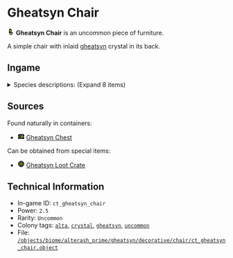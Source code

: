 # Gheatsyn Chair

<img src="https://raw.githubusercontent.com/Ceterai/Enternia/main/objects/biome/alterash_prime/gheatsyn/decorative/chair/icon.png" alt="Gheatsyn Chair icon" loading="lazy" height="16px" width="auto" /> **Gheatsyn Chair** is an uncommon piece of furniture.

A simple chair with inlaid [gheatsyn](https://ceterai.github.io/MyEnternia/Wiki/Tags/Gheatsyn) crystal in its back.

## Ingame

<details markdown="1"><summary>Species descriptions: (Expand 8 items)</summary>

- Alta: Similar to other calin chairs, this one is not that comfortable, even if made from gheatsyn.
- Apex: An ordinary gheatsyn chair.
- Avian: This chair has something attractive in it.
- Floran: This chair looksss really sssturdy.
- Glitch: Curious. Why someone bother to inlay a genuine crystal into the chair?
- Human: This chair is shaped like a toilet.
- Hylotl: A nice and simple chair.
- Novakid: Bartender, give me some whiskey!

</details>

## Sources

Found naturally in containers:

- <img src="https://raw.githubusercontent.com/Ceterai/Enternia/main/objects/biome/alterash_prime/gheatsyn/decorative/chest/icon.png" alt="Gheatsyn Chest icon" loading="lazy" height="16px" width="auto" /> [Gheatsyn Chest](https://ceterai.github.io/MyEnternia/Wiki/GheatsynChest)

Can be obtained from special items:

- <img src="https://raw.githubusercontent.com/Ceterai/Enternia/main/items/active/alta/loot/biome/ct_gheatsyn_loot.png" alt="Gheatsyn Loot Crate icon" loading="lazy" height="16px" width="auto" /> [Gheatsyn Loot Crate](https://ceterai.github.io/MyEnternia/Wiki/GheatsynLootCrate)

## Technical Information

- In-game ID: `ct_gheatsyn_chair`
- Power: `2.5`
- Rarity: `Uncommon`
- Colony tags: [`alta`](https://ceterai.github.io/MyEnternia/Wiki/Tags/Alta), [`crystal`](https://ceterai.github.io/MyEnternia/Wiki/Tags/Crystal), [`gheatsyn`](https://ceterai.github.io/MyEnternia/Wiki/Tags/Gheatsyn), [`uncommon`](https://ceterai.github.io/MyEnternia/Wiki/Tags/Uncommon)
- File: [`/objects/biome/alterash_prime/gheatsyn/decorative/chair/ct_gheatsyn_chair.object`](https://github.com/Ceterai/Enternia/blob/main/objects/biome/alterash_prime/gheatsyn/decorative/chair/ct_gheatsyn_chair.object)
